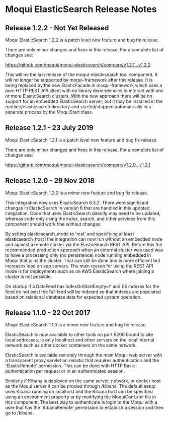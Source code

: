
# Moqui ElasticSearch Release Notes

## Release 1.2.2 - Not Yet Released

Moqui ElasticSearch 1.2.2 is a patch level new feature and bug fix release.

There are only minor changes and fixes in this release. For a complete list of changes see:

https://github.com/moqui/moqui-elasticsearch/compare/v1.2.1...v1.2.2

This will be the last release of the moqui-elasticsearch tool component. It will no longer be supported by moqui-framework 
after this release. It is being replaced by the new ElasticFacade in moqui-framework which uses a pure HTTP REST API client
with no library dependencies to interact with one or more ElasticSearch clusters. With the new approach there will be no 
support for an embedded ElasticSearch server, but it may be installed in the runtime/elasticsearch directory and started/stopped
automatically in a separate process by the MoquiStart class.

## Release 1.2.1 - 23 July 2019

Moqui ElasticSearch 1.2.1 is a patch level new feature and bug fix release.

There are only minor changes and fixes in this release. For a complete list of changes see:

https://github.com/moqui/moqui-elasticsearch/compare/v1.2.0...v1.2.1

## Release 1.2.0 - 29 Nov 2018

Moqui ElasticSearch 1.2.0 is a minor new feature and bug fix release.

This integration now uses ElasticSearch 6.3.2. There were significant changes in ElasticSearch in version 6 that are handled in 
this updated integration. Code that uses ElasticSearch directly may need to be updated, whereas code only using the index, search, 
and other services from this component should work fine without changes. 

By setting elasticsearch_mode to 'rest' and specifying at least elasticsearch_host1 the integration can now run without an embedded 
node and against a remote cluster via the ElasticSearch REST API. Before this the recommended production approach when an external
cluster was used was to have a processing only (no persistence) node running embedded in Moqui that joins the cluster. That can 
still be done and is more efficient but increases load on app servers. The main reason for using the REST API mode is for 
deployments such as on AWS ElasticSearch where joining a cluster is not possible.   

On startup if a DataFeed has indexOnStartEmpty=Y and ES indexes for the feed do not exist the full feed will be indexed so that 
indexes are populated based on relational database data for expected system operation.

## Release 1.1.0 - 22 Oct 2017

Moqui ElasticSearch 1.1.0 is a minor new feature and bug fix release.

ElasticSearch is now available to other tools on port 9200 bound to site local addresses, ie only localhost and other servers on 
the local internal network such as other docker containers on the same network.
 
ElasticSearch is available remotely through the main Moqui web server with a transparent proxy servlet on /elastic that requires
authentication and the 'ElasticRemote' permission. This can be done with HTTP Basic authentication per request or in an 
authenticated session.  

Similarly if Kibana is deployed on the same server, network, or docker host as the Moqui server it can be proxied through /kibana. 
The default setup uses Kibana running on localhost and the Kibana host can be specified using an environment property or by 
modifying the MoquiConf.xml file in this component. The best way to authenticate is login to the Moqui with a user that has the
'KibanaRemote' permission to establish a session and then go to /kibana.
